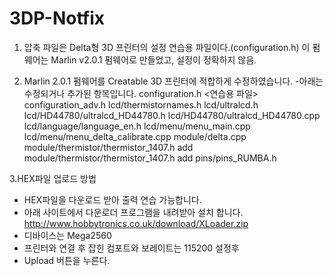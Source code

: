 # 3DP-Notfix
1. 압축 파일은 Delta형 3D 프린터의 설정 연습용 파일이다.(configuration.h) 
 이 펌웨어는 Marlin v2.0.1 펌웨어로 만들었고, 설정이 정확하지 않음.
  
2. Marlin 2.0.1 펌웨어를 Creatable 3D 프린터에 적합하게 수정하였습니다.
-아래는 수정되거나 추가된 항목입니다. 
configuration.h <연습용 파일>
configuration_adv.h 
lcd/thermistornames.h 
lcd/ultralcd.h 
lcd/HD44780/ultralcd_HD44780.h 
lcd/HD44780/ultralcd_HD44780.cpp 
lcd/language/language_en.h 
lcd/menu/menu_main.cpp 
lcd/menu/menu_delta_calibrate.cpp 
module/delta.cpp 
module/thermistor/thermistor_1407.h add 
module/thermistor/thermistor_1407.h add 
pins/pins_RUMBA.h

3.HEX파일 업로드 방법
 - HEX파일을 다운로드 받아 출력 연습 가능합니다.
 - 아래 사이트에서 다운로더 프로그램을 내려받아 설치 합니다. 
http://www.hobbytronics.co.uk/download/XLoader.zip
 - 디바이스는 Mega2560
 - 프린터와 연결 후 잡힌 컴포트와 보레이트는 115200 설정후
 - Upload 버튼을 누른다.
